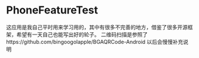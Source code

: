 # PhoneFeatureTest
这应用是我自己平时用来学习用的，其中有很多不完善的地方，借鉴了很多开源框架，希望有一天自己也能写出好的轮子。
二维码扫描是参照了https://github.com/bingoogolapple/BGAQRCode-Android
以后会慢慢补充说明
